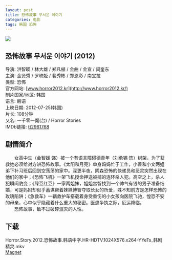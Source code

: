 ```yaml
---
layout: post
title: 恐怖故事 무서운 이야기
categories: 电影
tags: 韩国 恐怖
---
```


[![](http://i13.tietuku.cn/d65977356cc691cet.jpg)](http://i13.tietuku.cn/d65977356cc691ce.jpg)

## 恐怖故事 무서운 이야기 (2012)
导演: 洪智暎 / 林大雄 / 郑凡植 / 金曲 / 金宣 / 闵奎东  
主演: 金贤秀 / 罗映姫 / 裴秀彬 / 郑恩彩 / 南宝拉  
类型: 恐怖  
官方网站: [www.horror2012.kr](http://www.horror2012.kr/)  
制片国家/地区: 韩国  
语言: 韩语  
上映日期: 2012-07-25(韩国)  
片长: 108分钟  
又名: 一千零一魘(台) / Horror Stories  
IMDb链接: [tt2961768](http://www.imdb.com/title/tt2961768)

## 剧情简介
　　女高中生（金智媛 饰）被一个有语言障碍德青年（刘勇锡 饰）绑架，为了获救她必须给对方讲恐怖故事。《太阳和月亮》单身妈妈忙于工作，小善和小文两姐弟下补习班后回到空荡荡的家中。深更半夜，阴森恐怖的快递员和恶灵突然出现在他们的家中；《恐怖飞机》一架飞机授命押送被捕的连环杀人犯。高空之上，杀人犯瞬间豹变；《绿豆红豆》一家两姐妹，姐姐宫智找到一个帅气有钱的男子准备结婚，可是妈妈却似乎蓄谋帮着妹妹博智夺取长女的所爱，殊不知前方是怎样恐怖的玫瑰陷阱；《急救车》一辆救护车搭载着身受重伤的小女孩向医院飞驰，惶恐不安的母亲，心中似乎隐藏着什么重大的秘密。医患争执之际，厄运降临。  
　　恐怖故事，敌不过破碎泯灭的人性。

## 下载
Horror.Story.2012.恐怖故事.韩语中字.HR-HDTV.1024X576.x264-YYeTs_韩剧精灵.mkv  
[Magnet](magnet:?xt=urn:btih:7217C566B840E166FB4C9556CD85A82A9E8B4EFB)
